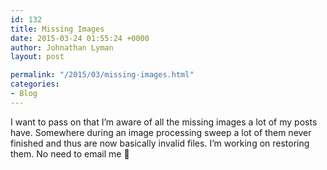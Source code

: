 ```yaml
---
id: 132
title: Missing Images
date: 2015-03-24 01:55:24 +0000
author: Johnathan Lyman
layout: post

permalink: "/2015/03/missing-images.html"
categories:
- Blog
---
```

I want to pass on that I’m aware of all the missing images a lot of my posts have. Somewhere during an image processing sweep a lot of them never finished and thus are now basically invalid files. I’m working on restoring them. No need to email me 🙂